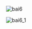 ![bai6](https://github.com/VanHoang110802/Competitive_Programming/assets/108053955/faaff48b-c8da-4481-a810-9fbfd63940dc)

![bai6_1](https://github.com/VanHoang110802/Competitive_Programming/assets/108053955/63504a6d-7168-4344-b18f-dc59aa3b061e)
